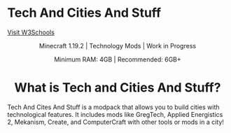 # Tech And Cities And Stuff
<a href="https://youtube.com/@shiftbridge">Visit W3Schools</a>
<p style="text-align: center;">Minecraft 1.19.2 | Technology Mods | Work in Progress</p>
<p style="text-align: center;">Minimum RAM: 4GB | Recommended: 6GB+</p>
<h1 style="text-align: center;">What is Tech and Cities And Stuff?</h1>

Tech And Cites And Stuff is a modpack that allows you to build cities with technological features. It includes mods like GregTech, Applied Energistics 2, Mekanism, Create, and ComputerCraft with other tools or mods in a city!
